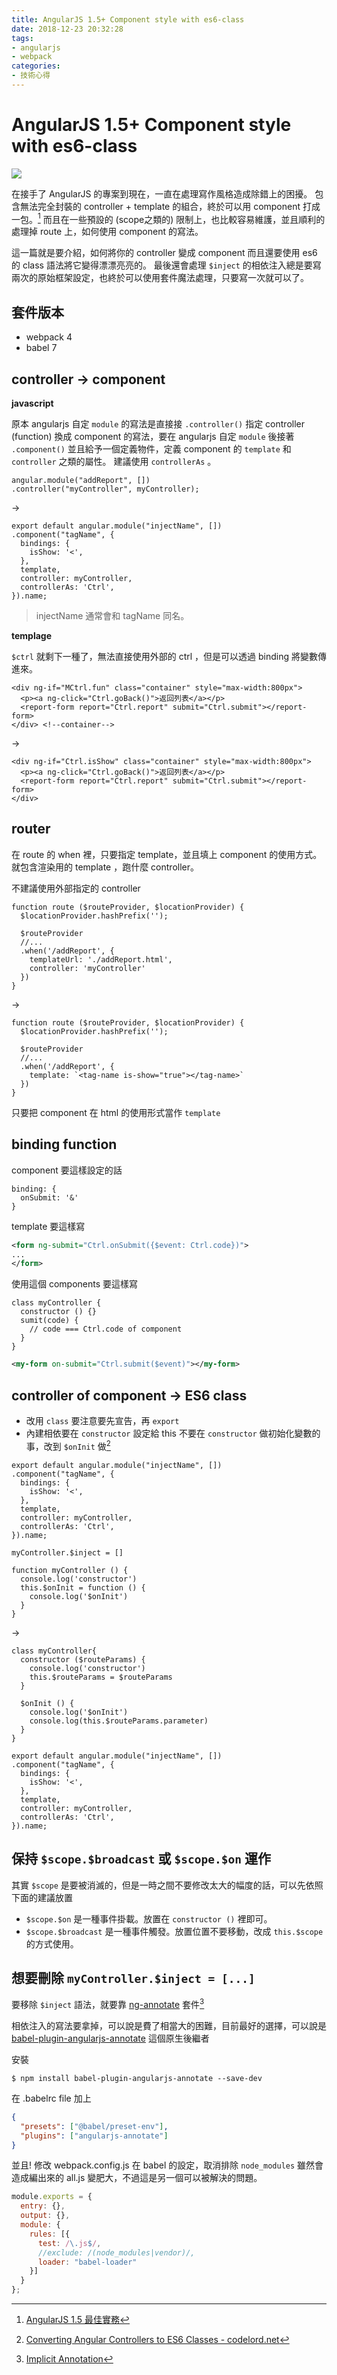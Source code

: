 ```yaml
---
title: AngularJS 1.5+ Component style with es6-class
date: 2018-12-23 20:32:28
tags: 
- angularjs
- webpack
categories: 
- 技術心得
---
```


# AngularJS 1.5+ Component style with es6-class

![](https://i.imgur.com/64fbzVm.png)

在接手了 AngularJS 的專案到現在，一直在處理寫作風格造成除錯上的困擾。
包含無法完全封裝的 controller + template 的組合，終於可以用 component 打成一包。[^angularjs-component]
而且在一些預設的 (scope之類的) 限制上，也比較容易維護，並且順利的處理掉 route 上，如何使用 component 的寫法。

這一篇就是要介紹，如何將你的 controller 變成 component 而且還要使用 es6 的 class 語法將它變得漂漂亮亮的。
最後還會處理 `$inject` 的相依注入總是要寫兩次的原始框架設定，也終於可以使用套件魔法處理，只要寫一次就可以了。

[^angularjs-component]: [AngularJS 1.5 最佳實務](https://amobiz.github.io/2016/04/15/angularjs-1.5-best-practices/)

## 套件版本

- webpack 4
- babel 7

## controller → component

**javascript**

原本 angularjs 自定 `module` 的寫法是直接接 `.controller()` 指定 controller (function)
換成 component 的寫法，要在 angularjs 自定 `module` 後接著 `.component()` 並且給予一個定義物件，定義 component 的 `template` 和 `controller` 之類的屬性。
建議使用 `controllerAs` 。

```javascript=
angular.module("addReport", [])
.controller("myController", myController);
```

→

```javascript=
export default angular.module("injectName", [])
.component("tagName", {
  bindings: {
    isShow: '<',
  },
  template,
  controller: myController,
  controllerAs: 'Ctrl',
}).name;
```

> injectName 通常會和 tagName 同名。

**templage**

`$ctrl` 就剩下一種了，無法直接使用外部的 ctrl ，但是可以透過 binding 將變數傳進來。

```xml=
<div ng-if="MCtrl.fun" class="container" style="max-width:800px">
  <p><a ng-click="Ctrl.goBack()">返回列表</a></p>
  <report-form report="Ctrl.report" submit="Ctrl.submit"></report-form>
</div> <!--container-->
```

→

```xml=
<div ng-if="Ctrl.isShow" class="container" style="max-width:800px">
  <p><a ng-click="Ctrl.goBack()">返回列表</a></p>
  <report-form report="Ctrl.report" submit="Ctrl.submit"></report-form>
</div>
```

## router

在 route 的 when 裡，只要指定 template，並且填上 component 的使用方式。就包含渲染用的 template ，跑什麼 controller。

不建議使用外部指定的 controller

```javascript=
function route ($routeProvider, $locationProvider) {
  $locationProvider.hashPrefix('');

  $routeProvider
  //...
  .when('/addReport', {
    templateUrl: './addReport.html',
    controller: 'myController'
  })
}
```

→

```javascript=
function route ($routeProvider, $locationProvider) {
  $locationProvider.hashPrefix('');

  $routeProvider
  //...
  .when('/addReport', {
    template: `<tag-name is-show="true"></tag-name>`
  })
}
```

只要把 component 在 html 的使用形式當作 `template`

## binding function

component 要這樣設定的話

```javascript=
binding: {
  onSubmit: '&'
}
```

template 要這樣寫

```xml
<form ng-submit="Ctrl.onSubmit({$event: Ctrl.code})">
...
</form>
```

使用這個 components 要這樣寫

```javascript=
class myController {
  constructor () {}
  sumit(code) {
    // code === Ctrl.code of component
  }
}
```

```xml
<my-form on-submit="Ctrl.submit($event)"></my-form>
```


## controller of component → ES6 class

- 改用 `class` 要注意要先宣告，再 `export`
- 內建相依要在 `constructor` 設定給 this
不要在 `constructor` 做初始化變數的事，改到 `$onInit` 做[^angular-es6-class]

```javascript=
export default angular.module("injectName", [])
.component("tagName", {
  bindings: {
    isShow: '<',
  },
  template,
  controller: myController,
  controllerAs: 'Ctrl',
}).name;

myController.$inject = []

function myController () {
  console.log('constructor')
  this.$onInit = function () {
    console.log('$onInit')
  }
}
```

→

```javascript=
class myController{
  constructor ($routeParams) {
    console.log('constructor')
    this.$routeParams = $routeParams
  }

  $onInit () {
    console.log('$onInit')
    console.log(this.$routeParams.parameter)
  }
}

export default angular.module("injectName", [])
.component("tagName", {
  bindings: {
    isShow: '<',
  },
  template,
  controller: myController,
  controllerAs: 'Ctrl',
}).name;
```

[^angular-es6-class]: [Converting Angular Controllers to ES6 Classes - codelord.net](https://www.codelord.net/2017/05/20/converting-angular-controllers-to-es6-classes/)

## 保持 `$scope.$broadcast` 或 `$scope.$on` 運作

其實 `$scope` 是要被消滅的，但是一時之間不要修改太大的幅度的話，可以先依照下面的建議放置

- `$scope.$on` 是一種事件掛載。放置在 `constructor ()` 裡即可。
- `$scope.$broadcast` 是一種事件觸發。放置位置不要移動，改成 `this.$scope` 的方式使用。

## 想要刪除 `myController.$inject = [...]`

要移除 `$inject` 語法，就要靠 [ng-annotate](https://www.npmjs.com/package/ng-annotate) 套件[^delete-inject]

[^delete-inject]: [Implicit Annotation](https://docs.angularjs.org/guide/di#implicit-annotation)

相依注入的寫法要拿掉，可以說是費了相當大的困難，目前最好的選擇，可以說是 [babel-plugin-angularjs-annotate](https://github.com/schmod/babel-plugin-angularjs-annotate) 這個原生後繼者

安裝

```shell
$ npm install babel-plugin-angularjs-annotate --save-dev
```

在 .babelrc file 加上

```json
{
  "presets": ["@babel/preset-env"],
  "plugins": ["angularjs-annotate"]
}
```

並且! 修改 webpack.config.js 在 babel 的設定，取消排除 `node_modules` 雖然會造成編出來的 all.js 變肥大，不過這是另一個可以被解決的問題。

```javascript
module.exports = {
  entry: {},
  output: {},
  module: {
    rules: [{
      test: /\.js$/,
      //exclude: /(node_modules|vendor)/,
      loader: "babel-loader"
    }]
  }
};

```
